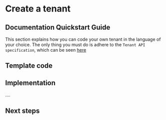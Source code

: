 # Create a tenant

## Documentation Quickstart Guide

This section explains how you can code your own tenant in the language of your choice.  The only thing you must do is adhere to the `Tenant API specification`, which can be seen [here](../api/?type=get&path=/v1/docs)

## Template code

## Implementation

....


## Next steps

